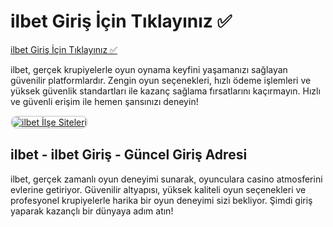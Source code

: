 <h1>ilbet Giriş İçin Tıklayınız ✅</h1>

<a href="http://www.redly.vip/3A5tsFl">ilbet Giriş İçin Tıklayınız ✅</a> 

<p>ilbet, gerçek krupiyelerle oyun oynama keyfini yaşamanızı sağlayan güvenilir platformlardır. Zengin oyun seçenekleri, hızlı ödeme işlemleri ve yüksek güvenlik standartları ile kazanç sağlama fırsatlarını kaçırmayın. Hızlı ve güvenli erişim ile hemen şansınızı deneyin!</p>

<a href="http://www.redly.vip/3A5tsFl" title="ilbet GİRİŞ ADRESİ">
  <img src="https://i.ibb.co/MkY55wf/photo-2025-01-15-16-52-46.jpg" alt="ilbet İlşe Siteleri" style="max-width: 100%; border: 2px solid #ddd; border-radius: 10px;">
</a>

<h2>ilbet - ilbet Giriş - Güncel Giriş Adresi</h2>

<p>ilbet, gerçek zamanlı oyun deneyimi sunarak, oyunculara casino atmosferini evlerine getiriyor. Güvenilir altyapısı, yüksek kaliteli oyun seçenekleri ve profesyonel krupiyelerle harika bir oyun deneyimi sizi bekliyor. Şimdi giriş yaparak kazançlı bir dünyaya adım atın!</p>
